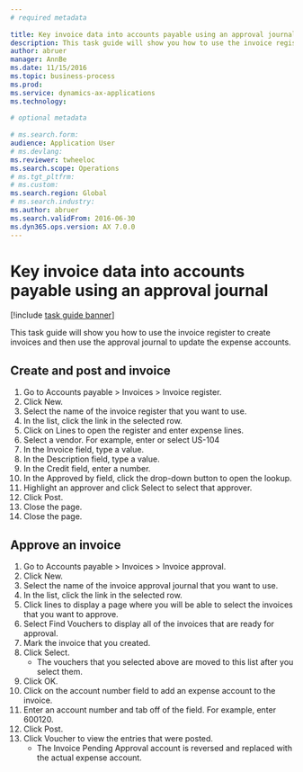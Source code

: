 ```yaml
--- 
# required metadata 
 
title: Key invoice data into accounts payable using an approval journal
description: This task guide will show you how to use the invoice register to create invoices and then use the approval journal to update the expense accounts. 
author: abruer
manager: AnnBe 
ms.date: 11/15/2016
ms.topic: business-process 
ms.prod:  
ms.service: dynamics-ax-applications 
ms.technology:  
 
# optional metadata 
 
# ms.search.form:   
audience: Application User 
# ms.devlang:  
ms.reviewer: twheeloc
ms.search.scope: Operations 
# ms.tgt_pltfrm:  
# ms.custom:  
ms.search.region: Global
# ms.search.industry: 
ms.author: abruer
ms.search.validFrom: 2016-06-30 
ms.dyn365.ops.version: AX 7.0.0 
---
```

# Key invoice data into accounts payable using an approval journal

[!include [task guide banner](../../includes/task-guide-banner.md)]

This task guide will show you how to use the invoice register to create invoices and then use the approval journal to update the expense accounts.


## Create and post and invoice
1. Go to Accounts payable > Invoices > Invoice register.
2. Click New.
3. Select the name of the invoice register that you want to use.
4. In the list, click the link in the selected row.
5. Click on Lines to open the register and enter expense lines.
6. Select a vendor. For example, enter or select US-104
7. In the Invoice field, type a value.
8. In the Description field, type a value.
9. In the Credit field, enter a number.
10. In the Approved by field, click the drop-down button to open the lookup.
11. Highlight an approver and click Select to select that approver.
12. Click Post.
13. Close the page.
14. Close the page.

## Approve an invoice
1. Go to Accounts payable > Invoices > Invoice approval.
2. Click New.
3. Select the name of the invoice approval journal that you want to use.
4. In the list, click the link in the selected row.
5. Click lines to display a page where you will be able to select the invoices that you want to approve.
6. Select Find Vouchers to display all of the invoices that are ready for approval.
7. Mark the invoice that you created.
8. Click Select.
    * The vouchers that you selected above are moved to this list after you select them.  
9. Click OK.
10. Click on the account number field to add an expense account to the invoice.
11. Enter an account number and tab off of the field. For example, enter 600120.
12. Click Post.
13. Click Voucher to view the entries that were posted.
    * The Invoice Pending Approval account is reversed and replaced with the actual expense account.  

